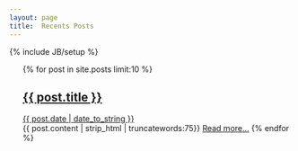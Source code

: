 ```yaml
---
layout: page
title:  Recents Posts
---
```

{% include JB/setup %}

<ul class="posts">
{% for post in site.posts  limit:10 %}
    <a href="{{ BASE_PATH }}{{ post.url }}"><h2> {{ post.title }}<br /></h2></a>
	<u>{{ post.date | date_to_string }}<br /></u> 
        {{ post.content | strip_html | truncatewords:75}}
            <a href="{{ post.url }}">Read more...</a>
    {% endfor %}
</ul>
